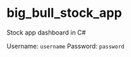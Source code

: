 # big_bull_stock_app
Stock app dashboard in C# 

Username: ``` username ```
Password: ``` password ```
